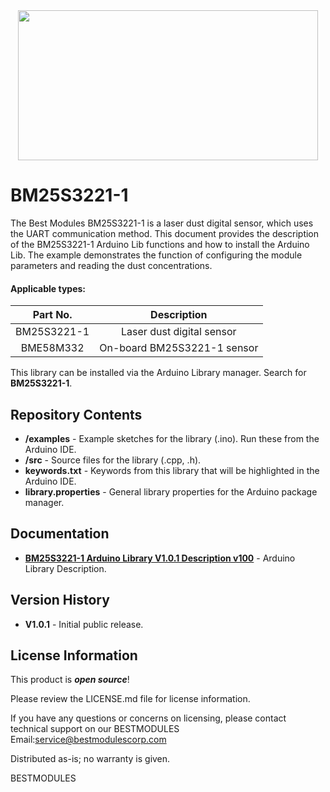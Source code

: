 <div align=center>
<img src="https://github.com/BestModules-Libraries/img/blob/main/BM25S3221-1_BME25K322_V1.0.png" width="480" height="240"> 
</div> 


BM25S3221-1
===========================================================

The Best Modules BM25S3221-1 is a laser dust digital sensor, which uses the UART communication method. This document provides the description of the BM25S3221-1 Arduino Lib functions and how to install the Arduino Lib. The example demonstrates the function of configuring the module parameters and reading the dust concentrations.

#### Applicable types:
<div align=center>

|Part No.   |Description                   |
|:---------:|:----------------------------:|
|BM25S3221-1   | Laser dust digital sensor|
|BME58M332  | On-board BM25S3221-1 sensor|

</div> 

This library can be installed via the Arduino Library manager. Search for **BM25S3221-1**. 

Repository Contents
-------------------

* **/examples** - Example sketches for the library (.ino). Run these from the Arduino IDE. 
* **/src** - Source files for the library (.cpp, .h).
* **keywords.txt** - Keywords from this library that will be highlighted in the Arduino IDE. 
* **library.properties** - General library properties for the Arduino package manager. 

Documentation 
-------------------

* **[BM25S3221-1 Arduino Library V1.0.1 Description v100]( https://www.bestmodulescorp.com/bm25s3221-1.html#tab-product2 )** - Arduino Library Description.

Version History  
-------------------

* **V1.0.1** - Initial public release.

License Information
-------------------

This product is _**open source**_! 

Please review the LICENSE.md file for license information. 

If you have any questions or concerns on licensing, please contact technical support on our BESTMODULES Email:service@bestmodulescorp.com

Distributed as-is; no warranty is given.

BESTMODULES
